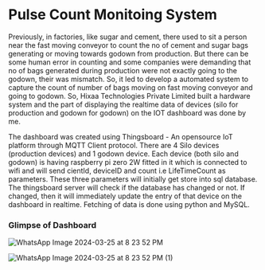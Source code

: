 # Pulse Count Monitoing System


Previously, in factories, like sugar and cement, there used to sit a person near the fast moving conveyor to count the no of cement and sugar bags generating or moving towards godown from production. But there can be some human error in counting and some companies were demanding that no of bags generated during production were not exactly going to the godown, their was mismatch. So, it led to develop a automated system to capture the count of number of bags moving on fast moving conveyor and going to godown. So, Hixaa Technologies Private Limited built a hardware system and the part of displaying the realtime data of devices (silo for production and godown for godown) on the IOT dashboard was done by me.

The dashboard was created using Thingsboard - An opensource IoT platform through MQTT Client protocol. There are 4 Silo devices (production devices) and 1 godown device. Each device (both silo and godown) is having raspberry pi zero 2W fitted in it which is connected to wifi and will send cientId, deviceID and count i.e LifeTimeCount as parameters. These three parameters will initially get store into sql database. The thingsboard server will check if the database has changed or not. If changed, then it will immediately update the entry of that device on the dashboard in realtime. Fetching of data is done using python and MySQL.


### Glimpse of Dashboard

![WhatsApp Image 2024-03-25 at 8 23 52 PM](https://github.com/tanishpophale53/PCMS/assets/71888416/4b20ef50-993f-4024-bc76-c0832ea32d98)


![WhatsApp Image 2024-03-25 at 8 23 52 PM (1)](https://github.com/tanishpophale53/PCMS/assets/71888416/a7dcd506-d64b-4971-9c62-5c1c908d492a)
